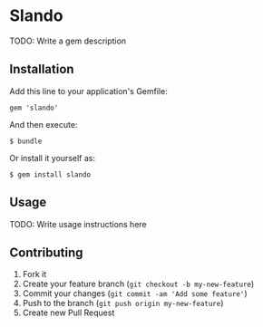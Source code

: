 # Slando

TODO: Write a gem description

## Installation

Add this line to your application's Gemfile:

    gem 'slando'

And then execute:

    $ bundle

Or install it yourself as:

    $ gem install slando

## Usage

TODO: Write usage instructions here

## Contributing

1. Fork it
2. Create your feature branch (`git checkout -b my-new-feature`)
3. Commit your changes (`git commit -am 'Add some feature'`)
4. Push to the branch (`git push origin my-new-feature`)
5. Create new Pull Request
